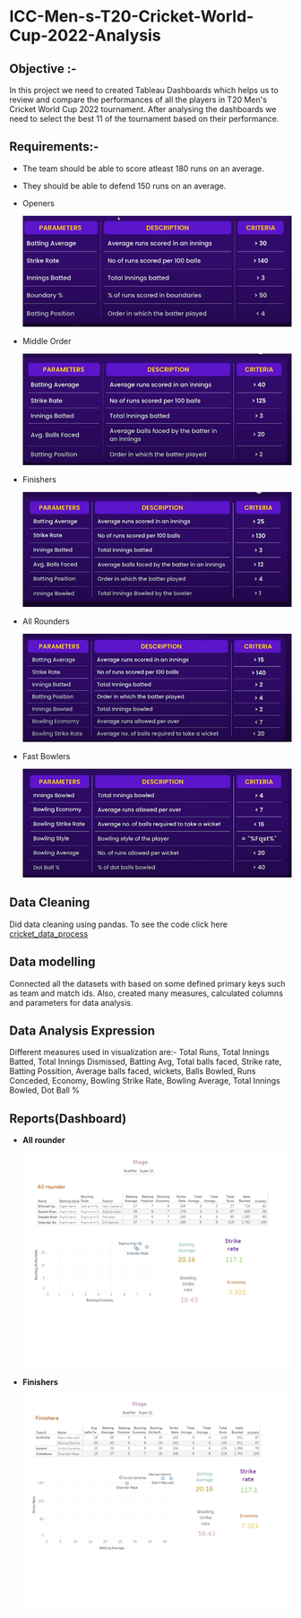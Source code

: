 # ICC-Men-s-T20-Cricket-World-Cup-2022-Analysis

## Objective :-
In this project we need to created Tableau Dashboards which helps us to review and compare the performances of all the players in T20 Men's Cricket World Cup 2022 tournament. After analysing the dashboards we need to select the best 11 of the tournament based on their performance.

## Requirements:-
* The team should be able to score atleast 180 runs on an average.
* They should be able to defend 150 runs on an average.
* Openers

   ![Opener](https://github.com/Ignatius306/T20-Cricket-Analysis/blob/main/images/t201.png)
* Middle Order

   ![Middle Order](https://github.com/Ignatius306/T20-Cricket-Analysis/blob/main/images/Screenshot%202023-04-08%20172307.png)
* Finishers

   ![Finishers](https://github.com/Ignatius306/T20-Cricket-Analysis/blob/main/images/t202.png)
* All Rounders

   ![All rounders](https://github.com/Ignatius306/T20-Cricket-Analysis/blob/main/images/t203.png)
* Fast Bowlers

   ![Fast bowlers](https://github.com/Ignatius306/T20-Cricket-Analysis/blob/main/images/Fastbowlers.png)

## Data Cleaning
Did data cleaning using pandas.
To see the code click here [cricket_data_process](https://github.com/Gunjan8/ICC-Men-s-T20-Cricket-World-Cup-2022-Analysis/blob/main/cricket_data_process.ipynb)

## Data modelling
Connected all the datasets with based on some defined primary keys such as team and match ids. Also, created many measures, calculated columns and parameters for data analysis.

## Data Analysis Expression
Different measures used in visualization are:-
Total Runs, Total Innings Batted, Total Innings Dismissed, Batting Avg, Total balls faced, Strike rate, Batting Possition, Average balls faced, wickets, Balls Bowled, Runs Conceded, Economy, Bowling Strike Rate, Bowling Average, Total Innings Bowled, Dot Ball %

## Reports(Dashboard)
* **All rounder**

  ![all rounder](https://github.com/Gunjan8/ICC-Men-s-T20-Cricket-World-Cup-2022-Analysis/blob/main/Dashboards/Dashboard%20-All%20rounder.png)

* **Finishers**

  ![finishers](https://github.com/Gunjan8/ICC-Men-s-T20-Cricket-World-Cup-2022-Analysis/blob/main/Dashboards/Dashboard%20-Finishers.png)




  


